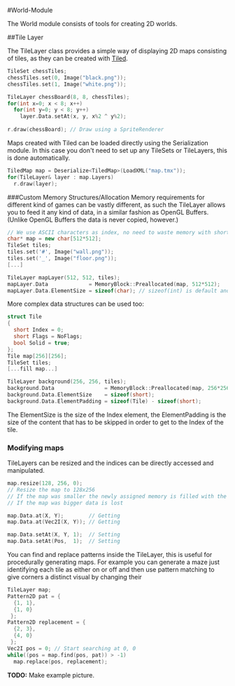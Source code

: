 #World-Module

The World module consists of tools for creating 2D worlds.

##Tile Layer

The TileLayer class provides a simple way of displaying 2D maps consisting of tiles, as they can be created with [Tiled](http://www.mapeditor.org/).

```cpp
TileSet chessTiles;
chessTiles.set(0, Image("black.png"));
chessTiles.set(1, Image("white.png"));

TileLayer chessBoard(8, 8, chessTiles);
for(int x=0; x < 8; x++)
  for(int y=0; y < 8; y++)
    layer.Data.setAt(x, y, x%2 ^ y%2);
    
r.draw(chessBoard); // Draw using a SpriteRenderer
```

Maps created with Tiled can be loaded directly using the Serialization module. In this case you don't need to set up any TileSets or TileLayers, this is done automatically.
```cpp
TiledMap map = Deserialize<TiledMap>(LoadXML("map.tmx"));
for(TileLayer& layer : map.Layers)
  r.draw(layer);
```

###Custom Memory Structures/Allocation
Memory requirements for different kind of games can be vastly different, as such the TileLayer allows you to feed it any kind of data, in a similar fashion as OpenGL Buffers. (Unlike OpenGL Buffers the data is never copied, however.)

```cpp
// We use ASCII characters as index, no need to waste memory with shorts or ints!
char* map = new char[512*512];
TileSet tiles;
tiles.set('#', Image("wall.png"));
tiles.set('_', Image("floor.png"));
[...]

TileLayer mapLayer(512, 512, tiles);
mapLayer.Data             = MemoryBlock::Preallocated(map, 512*512);
mapLayer.Data.ElementSize = sizeof(char); // sizeof(int) is default and maximum
```
More complex data structures can be used too:
```cpp
struct Tile
{
  short Index = 0;
  short Flags = NoFlags;
  bool Solid = true;
};
Tile map[256][256];
TileSet tiles;
[...fill map...]

TileLayer background(256, 256, tiles);
background.Data                = MemoryBlock::Preallocated(map, 256*256);
background.Data.ElementSize    = sizeof(short);
background.Data.ElementPadding = sizeof(Tile) - sizeof(short);
```
The ElementSize is the size of the Index element, the ElementPadding is the size of the content that has to be skipped in order to get to the Index of the tile.

### Modifying maps

TileLayers can be resized and the indices can be directly accessed and manipulated.

```cpp
map.resize(128, 256, 0);
// Resize the map to 128x256
// If the map was smaller the newly assigned memory is filled with the index 0
// If the map was bigger data is lost

map.Data.at(X, Y);        // Getting
map.Data.at(Vec2I(X, Y)); // Getting

map.Data.setAt(X, Y, 1);  // Setting
map.Data.setAt(Pos,  1);  // Setting
```

You can find and replace patterns inside the TileLayer, this is useful for procedurally generating maps. For example you can generate a maze just identifying each tile as either on or off and then use pattern matching to give corners a distinct visual by changing their

```cpp
TileLayer map;
Pattern2D pat = {
  {1, 1},
  {1, 0}
 };
Pattern2D replacement = {
  {2, 3},
  {4, 0}
 };
Vec2I pos = 0; // Start searching at 0, 0
while((pos = map.find(pos, pat)) > -1)
  map.replace(pos, replacement);
```

**TODO:** Make example picture.